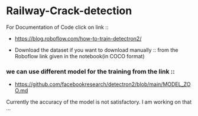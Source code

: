 # Railway-Crack-detection

For Documentation of Code click on link :: 
 * https://blog.roboflow.com/how-to-train-detectron2/

 * Download the dataset if you want to download manually :: from the Roboflow link given in the notebook(in COCO format)

### we can use different model for the training from the link ::
  * https://github.com/facebookresearch/detectron2/blob/main/MODEL_ZOO.md
    



Currently the accuracy of the model is not satisfactory. I am working on that ... 


